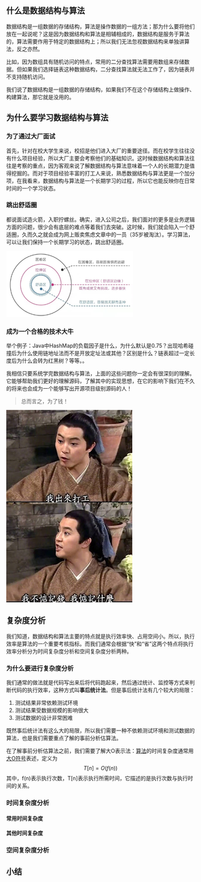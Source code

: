 ## 什么是数据结构与算法

数据结构是一组数据的存储结构，算法是操作数据的一组方法；那为什么要将他们放在一起说呢？这是因为数据结构和算法是相辅相成的，数据结构是服务于算法的，算法需要作用于特定的数据结构上；所以我们无法忽视数据结构来单独讲算法，反之亦然。

比如，因为数组具有随机访问的特点，常用的二分查找算法需要用数组来存储数据。但如果我们选择链表这种数据结构，二分查找算法就无法工作了，因为链表并不支持随机访问。

我们说了数据结构是一组数据的存储结构，如果我们不在这个存储结构上做操作、构建算法，那它就是没用的。

## 为什么要学习数据结构与算法

### 为了通过大厂面试

首先，针对在校大学生来说，校招是他们进入大厂的重要途径。而在校学生往往没有什么项目经验，所以大厂主要会考察他们的基础知识。这时候数据结构和算法往往是考察的重点，因为客观来说了解数据结构与算法意味着一个人的长期潜力是值得挖掘的。而对于项目经验丰富的打工人来说，熟悉数据结构与算法更是一个加分项，在我看来，数据结构与算法是一个长期学习的过程，所以它也能反映你在日常时间的一个学习状态。

### 跳出舒适圈

都说面试造火箭，入职拧螺丝。确实，进入公司之后，我们面对的更多是业务逻辑方面的问题，很少会有底层的难点等着我们去突破。这时候，我们就会陷入一个舒适圈，久而久之就会成为网上贩卖焦虑文章中的一员（35岁被淘汰）。学习算法，可以让我们保持一个长期学习的状态，跳出舒适圈。

<img src=".\pic\舒适圈.jpg" alt="舒适圈" style="zoom:33%;" />

### 成为一个合格的技术大牛

举个例子：Java中HashMap的负载因子是什么，为什么默认是0.75？出现哈希碰撞后为什么使用链地址法而不是开放定址法或其他？区别是什么？链表超过一定长度后为什么会转为红黑树？等等。。

我相信只要系统学完数据结构与算法，上面的这些问题你一定会有很深刻的理解。它能够帮助我们更好的理解源码，了解其中的实现思想，在它的影响下我们在不久的将来也会成为一个能够写出开源项目级别源码的人！

> 总而言之，为了钱！

<img src=".\pic\我出来打工.jpg" alt="我不惦记钱我惦记什么"/>

## 复杂度分析

我们知道，数据结构和算法主要的特点就是执行效率快、占用空间小。所以，执行效率是算法的一个重要考核指标。而我们通常会根据“快”和“省”这两个特点将执行效率分析分为时间复杂度分析和空间复杂度分析两种。

### 为什么要进行复杂度分析

我们通常的做法就是代码写出来后将代码跑起来，然后通过统计、监控等方式来判断代码的执行效率，这种方式叫**事后统计法**。但是事后统计法有几个较大的局限：

1. 测试结果非常依赖测试环境
2. 测试结果受数据规模的影响很大
3. 测试数据的设计非常困难

既然事后统计法有这么大的局限，所以我们需要一种不依赖测试环境和测试数据的算法，也是我们需要重点了解的事前分析估算法。

在了解事前分析估算法之前，我们需要了解大O表示法：[算法](https://baike.baidu.com/item/算法/209025)的时间复杂度通常用[大O符号](https://baike.baidu.com/item/大O符号)表述，定义为
$$
T[n] = O(f(n))
$$
其中，f(n)表示执行次数，T[n]表示执行所需时间，它描述的是执行次数与执行时间的关系。

### 时间复杂度分析



#### 常用时间复杂度

#### 其他时间复杂度

### 空间复杂度分析

## 小结


